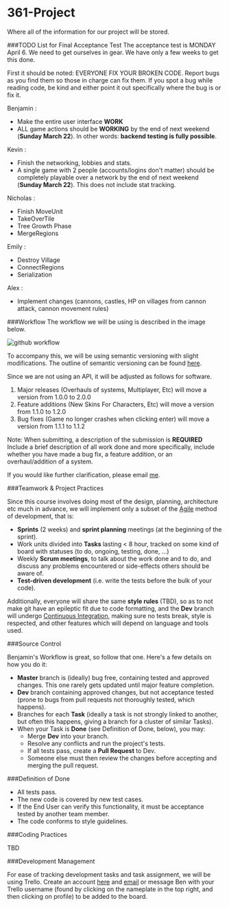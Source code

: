 361-Project
===========

Where all of the information for our project will be stored.


###TODO List for Final Acceptance Test
The acceptance test is MONDAY April 6. We need to get ourselves in gear. We have only a few weeks to get this done.

First it should be noted: EVERYONE FIX YOUR BROKEN CODE. Report bugs as you find them so those in charge can fix them. If you spot a bug while reading code, be kind and either point it out specifically where the bug is or fix it.

Benjamin :
- Make the entire user interface **WORK**
- ALL game actions should be **WORKING** by the end of next weekend (**Sunday March 22**). In other words: **backend testing is fully possible**.

Kevin :
- Finish the networking, lobbies and stats.
- A single game with 2 people (accounts/logins don't matter) should be completely playable over a network by the end of next weekend (**Sunday March 22**). This does not include stat tracking.

Nicholas :
- Finish MoveUnit
- TakeOverTile
- Tree Growth Phase
- MergeRegions

Emily :
- Destroy Village
- ConnectRegions
- Serialization

Alex :
- Implement changes (cannons, castles, HP on villages from cannon attack, cannon movement rules)



###Workflow
The workflow we will be using is described in the image below.

![github workflow](http://1.bp.blogspot.com/-ct9MmWf5gJk/U2Pe9V8A5GI/AAAAAAAAAT0/0Y-XvAb9RB8/s1600/gitflow-orig-diagram.png)

To accompany this, we will be using semantic versioning with slight modifications. The outline of semantic versioning can be found [here](http://semver.org/). 

Since we are not using an API, it will be adjusted as follows for software.

1. Major releases (Overhauls of systems, Multiplayer, Etc) will move a version from 1.0.0 to 2.0.0
2. Feature additions (New Skins For Characters, Etc) will move a version from 1.1.0 to 1.2.0
3. Bug fixes (Game no longer crashes when clicking enter) will move a version from 1.1.1 to 1.1.2

Note: When submitting, a description of the submission is **REQUIRED**
Include a brief description of all work done and more specifically, include whether you have made a bug fix, a feature addition, or an overhaul/addition of a system.

If you would like further clarification, please email [me](mailto://bhockley92@gmail.com).

###Teamwork & Project Practices

Since this course involves doing most of the design, planning, architecture etc much in advance, we will implement only a subset of the [Agile][1] method of development, that is:

- **Sprints** (2 weeks) and **sprint planning** meetings (at the beginning of the sprint).
- Work units divided into **Tasks** lasting < 8 hour, tracked on some kind of board with statuses (to do, ongoing, testing, done, ...)
- Weekly **Scrum meetings**, to talk about the work done and to do, and discuss any problems encountered or side-effects others should be aware of.
- **Test-driven development** (i.e. write the tests before the bulk of your code).

Additionally, everyone will share the same **style rules** (TBD), so as to not make git have an epileptic fit due to code formatting, and the **Dev** branch will undergo [Continuous Integration][2], making sure no tests break, style is respected, and other features which will depend on language and tools used.

###Source Control

Benjamin's Workflow is great, so follow that one. Here's a few details on how you do it:

- **Master** branch is (ideally) bug free, containing tested and approved changes. This one rarely gets updated until major feature completion.
- **Dev** branch containing approved changes, but not acceptance tested (prone to bugs from pull requests not thoroughly tested, which happens).
- Branches for each **Task** (ideally a task is not strongly linked to another, but often this happens, giving a branch for a cluster of similar Tasks).
- When your Task is **Done** (see Definition of Done, below), you may:
  - Merge **Dev** into your branch.
  - Resolve any conflicts and run the project's tests.
  - If all tests pass, create a **Pull Request** to Dev.
  - Someone else must then review the changes before accepting and merging the pull request.

###Definition of Done

- All tests pass.
- The new code is covered by new test cases.
- If the End User can verify this functionality, it must be acceptance tested by another team member.
- The code conforms to style guidelines.

###Coding Practices

TBD

###Development Management

For ease of tracking development tasks and task assignment, we will be using Trello. Create an account [here](https://trello.com/signup) and [email](mailto://bhockley92@gmail.com) or message Ben with your Trello username (found by clicking on the nameplate in the top right, and then clicking on profile) to be added to the board.

[1]: http://en.wikipedia.org/wiki/Agile_software_development
[2]: http://en.wikipedia.org/wiki/Continuous_integration
